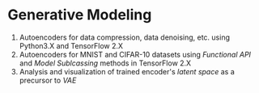 # Generative Modeling

1. Autoencoders for data compression, data denoising, etc. using Python3.X and TensorFlow 2.X
2. Autoencoders for MNIST and CIFAR-10 datasets using _Functional API_ and _Model Sublcassing_ methods in TensorFlow 2.X
3. Analysis and visualization of trained encoder's _latent space_ as a precursor to _VAE_
